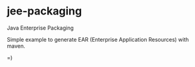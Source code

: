 jee-packaging
=============

Java Enterprise Packaging 

Simple example to generate EAR (Enterprise Application Resources) with maven.

=)